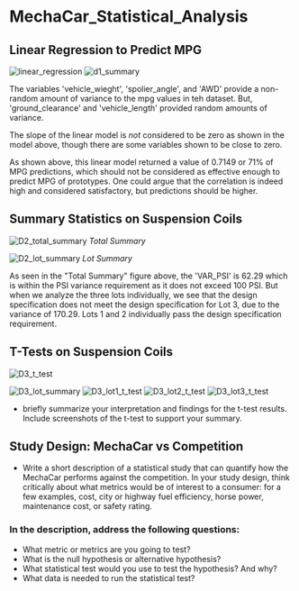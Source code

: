 # MechaCar_Statistical_Analysis

## Linear Regression to Predict MPG
![linear_regression](https://user-images.githubusercontent.com/95504135/162359105-3c9238e3-354a-46c8-977a-7005c8ef3604.png)
![d1_summary](https://user-images.githubusercontent.com/95504135/162359419-27d87373-8d88-4f8e-b6f1-7eabf0965bfd.png)

The variables 'vehicle_wieght', 'spolier_angle', and 'AWD' provide a non-random amount of variance to the mpg values in teh dataset.
But, 'ground_clearance' and 'vehicle_length' provided random amounts of variance.

The slope of the linear model is *not* considered to be zero as shown in the model above, though there are some variables shown to be close to zero.

As shown above, this linear model returned a value of 0.7149 or 71% of MPG predictions, which should not be considered as effective enough to predict MPG of prototypes. One could argue that the correlation is indeed high and considered satisfactory, but predictions should be higher.

## Summary Statistics on Suspension Coils
![D2_total_summary](https://user-images.githubusercontent.com/95504135/162497535-6fbcbad6-a9a6-41ce-a1f9-c7790208d3b5.png)
*Total Summary*

![D2_lot_summary](https://user-images.githubusercontent.com/95504135/162502196-1a5710cc-2acb-4fa9-a2a0-a1918ce504ec.png)
*Lot Summary*

As seen in the "Total Summary" figure above, the 'VAR_PSI' is 62.29 which is within the PSI variance requirement as it does not exceed 100 PSI.
But when we analyze the three lots individually, we see that the design specification does not meet the design specification for Lot 3, due to the variance of 170.29. Lots 1 and 2 individually pass the design specification requirement.


## T-Tests on Suspension Coils
![D3_t_test](https://user-images.githubusercontent.com/95504135/162547753-ae07da8d-7145-44ed-8099-570e515523e6.png)

![D3_lot_summary](https://user-images.githubusercontent.com/95504135/162550940-b6494f2c-f94e-4937-8bac-ddc2ea4c3e29.png)
![D3_lot1_t_test](https://user-images.githubusercontent.com/95504135/162547780-3cf63529-4a95-4b67-b848-0c1ac5173a46.png)
![D3_lot2_t_test](https://user-images.githubusercontent.com/95504135/162547783-5feb5e15-f5d0-42bd-b8b2-e276fa349b33.png)
![D3_lot3_t_test](https://user-images.githubusercontent.com/95504135/162547789-146d0153-9ce1-44b4-860b-d8c23457b999.png)

* briefly summarize your interpretation and findings for the t-test results. Include screenshots of the t-test to support your summary.

## Study Design: MechaCar vs Competition
* Write a short description of a statistical study that can quantify how the MechaCar performs against the competition. In your study design, think critically about what metrics would be of interest to a consumer: for a few examples, cost, city or highway fuel efficiency, horse power, maintenance cost, or safety rating.
### In the description, address the following questions:
* What metric or metrics are you going to test?
* What is the null hypothesis or alternative hypothesis?
* What statistical test would you use to test the hypothesis? And why?
* What data is needed to run the statistical test?
